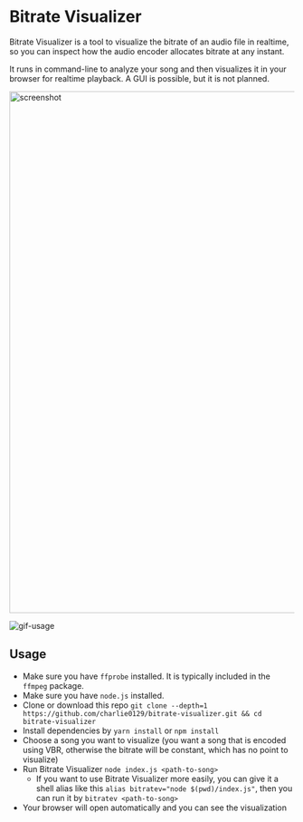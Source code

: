 # Bitrate Visualizer

Bitrate Visualizer is a tool to visualize the bitrate of an audio file in realtime, so you can inspect how the audio encoder allocates bitrate at any instant.

It runs in command-line to analyze your song and then visualizes it in your browser for realtime playback. A GUI is possible, but it is not planned.

<img width="921" alt="screenshot" src="https://user-images.githubusercontent.com/55270174/217046986-79c1d68b-0096-4698-bb65-921323158c0f.png">

![gif-usage](https://user-images.githubusercontent.com/55270174/217047377-41d8bfd2-e002-4c33-bd93-c345453da07b.gif)


## Usage

- Make sure you have `ffprobe` installed. It is typically included in the `ffmpeg` package.
- Make sure you have `node.js` installed.
- Clone or download this repo `git clone --depth=1 https://github.com/charlie0129/bitrate-visualizer.git && cd bitrate-visualizer`
- Install dependencies by `yarn install` or `npm install`
- Choose a song you want to visualize (you want a song that is encoded using VBR, otherwise the bitrate will be constant, which has no point to visualize)
- Run Bitrate Visualizer `node index.js <path-to-song>`
  - If you want to use Bitrate Visualizer more easily, you can give it a shell alias like this `alias bitratev="node $(pwd)/index.js"`, then you can run it by `bitratev <path-to-song>`
- Your browser will open automatically and you can see the visualization
